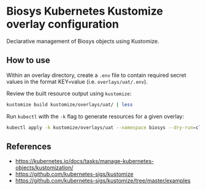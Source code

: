 # Biosys Kubernetes Kustomize overlay configuration

Declarative management of Biosys objects using Kustomize.

## How to use

Within an overlay directory, create a `.env` file to contain required secret
values in the format KEY=value (i.e. `overlays/uat/.env`).

Review the built resource output using `kustomize`:

```bash
kustomize build kustomize/overlays/uat/ | less
```

Run `kubectl` with the `-k` flag to generate resources for a given overlay:

```bash
kubectl apply -k kustomize/overlays/uat --namespace biosys --dry-run=client
```

## References

- <https://kubernetes.io/docs/tasks/manage-kubernetes-objects/kustomization/>
- <https://github.com/kubernetes-sigs/kustomize>
- <https://github.com/kubernetes-sigs/kustomize/tree/master/examples>
